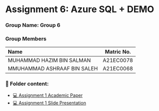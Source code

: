 # Assignment 6: Azure SQL + DEMO
### Group Name: Group 6
### Group Members

| Name                                 | Matric No.    |
| :------------------------------------| :-----------: |
| MUHAMMAD HAZIM BIN SALMAN            |A21EC0078      |
| MMUHAMMAD ASHRAAF BIN SALEH          |A21EC0068      |

### 📂 Folder content:
* [💻 Assignment 1 Academic Paper](https://github.com/mikhaiIy/Academic-Paper-EIS-2024/blob/main/Group%206/ResearchPaperGroup6.pdf)
* [💻 Assignment 1  Slide Presentation](https://github.com/mikhaiIy/Academic-Paper-EIS-2024/blob/main/Group%206/Slide%20Demo%20group%206.pdf)


